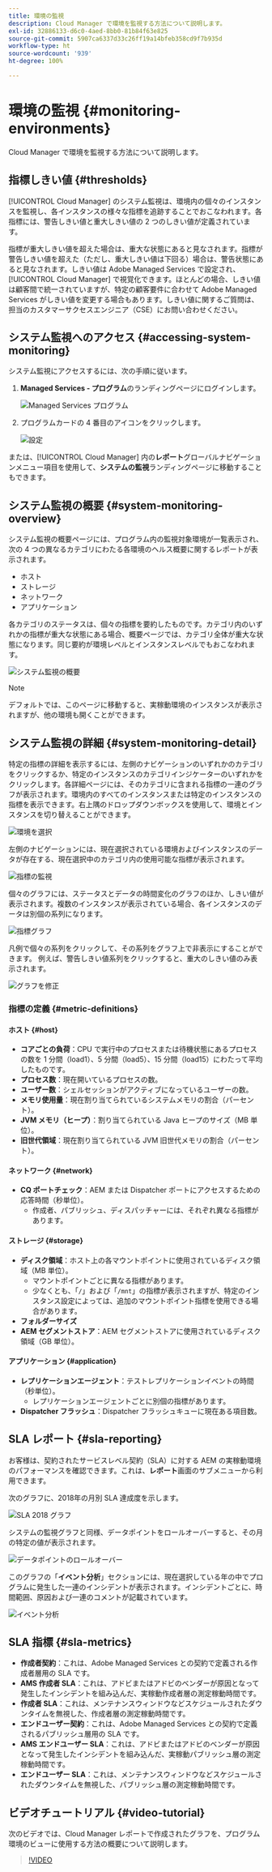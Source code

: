 ```yaml
---
title: 環境の監視
description: Cloud Manager で環境を監視する方法について説明します。
exl-id: 32886133-d6c0-4aed-8bb0-81b84f63e825
source-git-commit: 5907ca6337d33c26ff19a14bfeb358cd9f7b935d
workflow-type: ht
source-wordcount: '939'
ht-degree: 100%

---
```



# 環境の監視 {#monitoring-environments}

Cloud Manager で環境を監視する方法について説明します。

## 指標しきい値 {#thresholds}

[!UICONTROL Cloud Manager] のシステム監視は、環境内の個々のインスタンスを監視し、各インスタンスの様々な指標を追跡することでおこなわれます。各指標には、警告しきい値と重大しきい値の 2 つのしきい値が定義されています。

指標が重大しきい値を超えた場合は、重大な状態にあると見なされます。指標が警告しきい値を超えた（ただし、重大しきい値は下回る）場合は、警告状態にあると見なされます。しきい値は Adobe Managed Services で設定され、[!UICONTROL Cloud Manager] で視覚化できます。ほとんどの場合、しきい値は顧客間で統一されていますが、特定の顧客要件に合わせて Adobe Managed Services がしきい値を変更する場合もあります。しきい値に関するご質問は、担当のカスタマーサクセスエンジニア（CSE）にお問い合わせください。

## システム監視へのアクセス {#accessing-system-monitoring}

システム監視にアクセスするには、次の手順に従います。

1. **Managed Services - プログラム**&#x200B;のランディングページにログインします。

   ![Managed Services プログラム](/help/assets/ProgramLanding.png)

1. プログラムカードの 4 番目のアイコンをクリックします。

   ![設定](/help/assets/first-timea1.png)


または、[!UICONTROL Cloud Manager] 内の&#x200B;**レポート**&#x200B;グローバルナビゲーションメニュー項目を使用して、**システムの監視**&#x200B;ランディングページに移動することもできます。

## システム監視の概要 {#system-monitoring-overview}

システム監視の概要ページには、プログラム内の監視対象環境が一覧表示され、次の 4 つの異なるカテゴリにわたる各環境のヘルス概要に関するレポートが表示されます。

* ホスト
* ストレージ
* ネットワーク
* アプリケーション

各カテゴリのステータスは、個々の指標を要約したものです。カテゴリ内のいずれかの指標が重大な状態にある場合、概要ページでは、カテゴリ全体が重大な状態になります。同じ要約が環境レベルとインスタンスレベルでもおこなわれます。

![システム監視の概要](/help/assets/System-Monitoring-Reports.png)

>[!NOTE]
>
>デフォルトでは、このページに移動すると、実稼動環境のインスタンスが表示されますが、他の環境も開くことができます。

## システム監視の詳細 {#system-monitoring-detail}

特定の指標の詳細を表示するには、左側のナビゲーションのいずれかのカテゴリをクリックするか、特定のインスタンスのカテゴリインジケーターのいずれかをクリックします。各詳細ページには、そのカテゴリに含まれる指標の一連のグラフが表示されます。環境内のすべてのインスタンスまたは特定のインスタンスの指標を表示できます。右上隅のドロップダウンボックスを使用して、環境とインスタンスを切り替えることができます。

![環境を選択](/help/assets/System_Monitoring1.png)

左側のナビゲーションには、現在選択されている環境およびインスタンスのデータが存在する、現在選択中のカテゴリ内の使用可能な指標が表示されます。

![指標の監視](/help/assets/System_Monitoring2.png)

個々のグラフには、ステータスとデータの時間変化のグラフのほか、しきい値が表示されます。複数のインスタンスが表示されている場合、各インスタンスのデータは別個の系列になります。

![指標グラフ](/help/assets/Monitoring_Graphs1.png)

凡例で個々の系列をクリックして、その系列をグラフ上で非表示にすることができます。
例えば、警告しきい値系列をクリックすると、重大のしきい値のみ表示されます。

![グラフを修正](/help/assets/Monitoring_Graphs2.png)

### 指標の定義 {#metric-definitions}

#### ホスト {#host}

* **コアごとの負荷**：CPU で実行中のプロセスまたは待機状態にあるプロセスの数を 1 分間（load1）、5 分間（load5）、15 分間（load15）にわたって平均したものです。
* **プロセス数**：現在開いているプロセスの数。
* **ユーザー数**：シェルセッションがアクティブになっているユーザーの数。
* **メモリ使用量**：現在割り当てられているシステムメモリの割合（パーセント）。
* **JVM メモリ（ヒープ）**：割り当てられている Java ヒープのサイズ（MB 単位）。
* **旧世代領域**：現在割り当てられている JVM 旧世代メモリの割合（パーセント）。

#### ネットワーク {#network}

* **CQ ポートチェック**：AEM または Dispatcher ポートにアクセスするための応答時間（秒単位）。
   * 作成者、パブリッシュ、ディスパッチャーには、それぞれ異なる指標があります。

#### ストレージ {#storage}

* **ディスク領域**：ホスト上の各マウントポイントに使用されているディスク領域（MB 単位）。
   * マウントポイントごとに異なる指標があります。
   * 少なくとも、「`/`」および「`/mnt`」の指標が表示されますが、特定のインスタンス設定によっては、追加のマウントポイント指標を使用できる場合があります。
* **フォルダーサイズ**
* **AEM セグメントストア**：AEM セグメントストアに使用されているディスク領域（GB 単位）。

#### アプリケーション {#application}

* **レプリケーションエージェント**：テストレプリケーションイベントの時間（秒単位）。
   * レプリケーションエージェントごとに別個の指標があります。
* **Dispatcher フラッシュ**：Dispatcher フラッシュキューに現在ある項目数。

## SLA レポート {#sla-reporting}

お客様は、契約されたサービスレベル契約（SLA）に対する AEM の実稼動環境のパフォーマンスを確認できます。これは、**レポート**&#x200B;画面のサブメニューから利用できます。

次のグラフに、2018年の月別 SLA 達成度を示します。

![SLA 2018 グラフ](/help/assets/SLA-Reports-one.png)

システムの監視グラフと同様、データポイントをロールオーバーすると、その月の特定の値が表示されます。

![データポイントのロールオーバー](/help/assets/SLA-Reports-two.png)

このグラフの「**イベント分析**」セクションには、現在選択している年の中でプログラムに発生した一連のインシデントが表示されます。インシデントごとに、時間範囲、原因および一連のコメントが記載されています。

![イベント分析](/help/assets/sla-reporting3.png)

## SLA 指標 {#sla-metrics}

* **作成者契約**：これは、Adobe Managed Services との契約で定義される作成者層用の SLA です。
* **AMS 作成者 SLA**：これは、アドビまたはアドビのベンダーが原因となって発生したインシデントを組み込んだ、実稼動作成者層の測定稼動時間です。
* **作成者 SLA**：これは、メンテナンスウィンドウなどスケジュールされたダウンタイムを無視した、作成者層の測定稼動時間です。
* **エンドユーザー契約**：これは、Adobe Managed Services との契約で定義されるパブリッシュ層用の SLA です。
* **AMS エンドユーザー SLA**：これは、アドビまたはアドビのベンダーが原因となって発生したインシデントを組み込んだ、実稼動パブリッシュ層の測定稼動時間です。
* **エンドユーザー SLA**：これは、メンテナンスウィンドウなどスケジュールされたダウンタイムを無視した、パブリッシュ層の測定稼動時間です。

## ビデオチュートリアル {#video-tutorial}

次のビデオでは、Cloud Manager レポートで作成されたグラフを、プログラム環境のビューに使用する方法の概要について説明します。

>[!VIDEO](https://video.tv.adobe.com/v/26315/)
